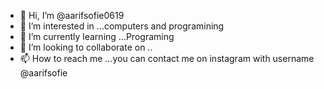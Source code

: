 - 👋 Hi, I’m @aarifsofie0619
- 👀 I’m interested in ...computers and programining 
- 🌱 I’m currently learning ...Programing
- 💞️ I’m looking to collaborate on ..
- 📫 How to reach me ...you can contact me on instagram with username @aarifsofie

<!---
aarifsofie0619/aarifsofie0619 is a ✨ special ✨ repository because its `README.md` (this file) appears on your GitHub profile.
You can click the Preview link to take a look at your changes.
--->

